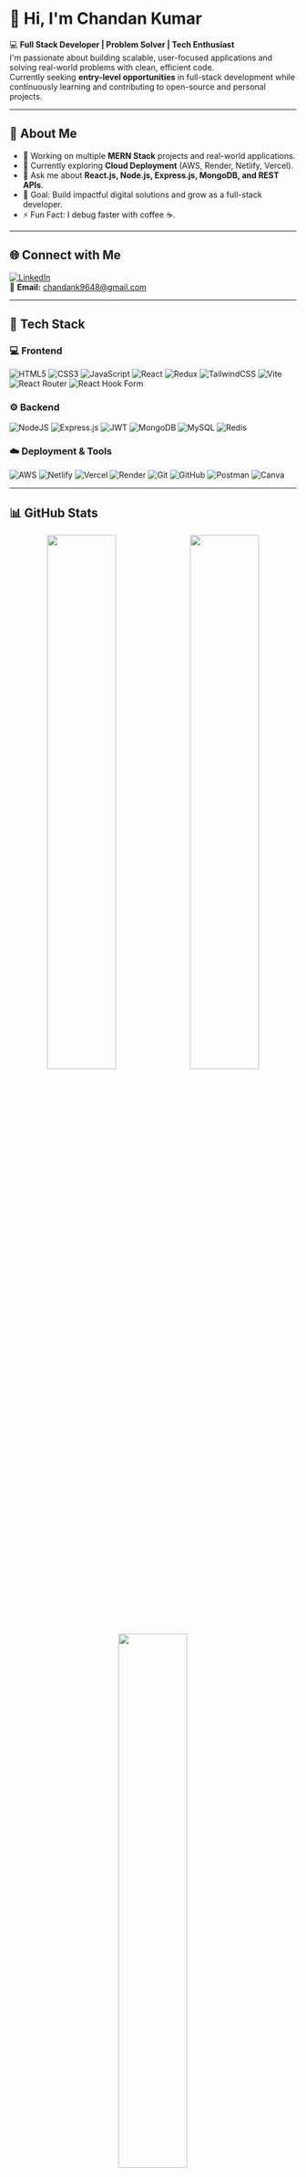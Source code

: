 # 👋 Hi, I'm Chandan Kumar

💻 **Full Stack Developer | Problem Solver | Tech Enthusiast**  
I'm passionate about building scalable, user-focused applications and solving real-world problems with clean, efficient code.  
Currently seeking **entry-level opportunities** in full-stack development while continuously learning and contributing to open-source and personal projects.

---

## 🚀 About Me

- 🔭 Working on multiple **MERN Stack** projects and real-world applications.  
- 🌱 Currently exploring **Cloud Deployment** (AWS, Render, Netlify, Vercel).  
- 💬 Ask me about **React.js, Node.js, Express.js, MongoDB, and REST APIs**.  
- 🎯 Goal: Build impactful digital solutions and grow as a full-stack developer.  
- ⚡ Fun Fact: I debug faster with coffee ☕.

---

## 🌐 Connect with Me

[![LinkedIn](https://img.shields.io/badge/LinkedIn-0A66C2?style=for-the-badge&logo=linkedin&logoColor=white)](https://www.linkedin.com/in/chandan-310156273)  
📧 **Email:** [chandank9648@gmail.com](mailto:chandank9648@gmail.com)

---

## 🧰 Tech Stack

### 💻 Frontend
![HTML5](https://img.shields.io/badge/HTML5-E44D26?style=for-the-badge&logo=html5&logoColor=white)
![CSS3](https://img.shields.io/badge/CSS3-264DE4?style=for-the-badge&logo=css3&logoColor=white)
![JavaScript](https://img.shields.io/badge/JavaScript-F7E025?style=for-the-badge&logo=javascript&logoColor=black)
![React](https://img.shields.io/badge/React-20232A?style=for-the-badge&logo=react&logoColor=61DAFB)
![Redux](https://img.shields.io/badge/Redux-593D88?style=for-the-badge&logo=redux&logoColor=white)
![TailwindCSS](https://img.shields.io/badge/TailwindCSS-38B2AC?style=for-the-badge&logo=tailwindcss&logoColor=white)
![Vite](https://img.shields.io/badge/Vite-646CFF?style=for-the-badge&logo=vite&logoColor=white)
![React Router](https://img.shields.io/badge/React_Router-CA4245?style=for-the-badge&logo=react-router&logoColor=white)
![React Hook Form](https://img.shields.io/badge/React_Hook_Form-EC5990?style=for-the-badge&logo=reacthookform&logoColor=white)

### ⚙️ Backend
![NodeJS](https://img.shields.io/badge/Node.js-339933?style=for-the-badge&logo=node.js&logoColor=white)
![Express.js](https://img.shields.io/badge/Express.js-404D59?style=for-the-badge)
![JWT](https://img.shields.io/badge/JWT-000000?style=for-the-badge&logo=JSON%20web%20tokens&logoColor=white)
![MongoDB](https://img.shields.io/badge/MongoDB-4EA94B?style=for-the-badge&logo=mongodb&logoColor=white)
![MySQL](https://img.shields.io/badge/MySQL-00758F?style=for-the-badge&logo=mysql&logoColor=white)
![Redis](https://img.shields.io/badge/Redis-DC382D?style=for-the-badge&logo=redis&logoColor=white)

### ☁️ Deployment & Tools
![AWS](https://img.shields.io/badge/AWS-232F3E?style=for-the-badge&logo=amazonaws&logoColor=white)
![Netlify](https://img.shields.io/badge/Netlify-00C7B7?style=for-the-badge&logo=netlify&logoColor=white)
![Vercel](https://img.shields.io/badge/Vercel-000000?style=for-the-badge&logo=vercel&logoColor=white)
![Render](https://img.shields.io/badge/Render-3A74F7?style=for-the-badge&logo=render&logoColor=white)
![Git](https://img.shields.io/badge/Git-F1502F?style=for-the-badge&logo=git&logoColor=white)
![GitHub](https://img.shields.io/badge/GitHub-100000?style=for-the-badge&logo=github&logoColor=white)
![Postman](https://img.shields.io/badge/Postman-E95723?style=for-the-badge&logo=postman&logoColor=white)
![Canva](https://img.shields.io/badge/Canva-00C4CC?style=for-the-badge&logo=canva&logoColor=white)

---

## 📊 GitHub Stats

<p align="center">
  <img width="49%" src="https://github-readme-stats.vercel.app/api?username=chandan9648&show_icons=true&theme=radical" />
  <img width="49%" src="https://github-readme-streak-stats.herokuapp.com/?user=chandan9648&theme=radical" />
</p>

<p align="center">
  <img width="49%" src="https://github-readme-stats.vercel.app/api/top-langs/?username=chandan9648&layout=compact&theme=radical" />
</p>

---

## 📌 Featured Projects

### [📊 Excel Analytics](https://github.com/chandan9648/Excel-analytics)
A full-stack MERN-based platform for uploading Excel files, visualizing data with 2D/3D charts, and generating AI insights.

### [🌐 My Portfolio Website](https://github.com/chandan9648/mywebsite)
Personal portfolio built using React.js, TailwindCSS, and Vite — fully responsive and optimized for all devices.

---

## 🏆 Achievements & Highlights

- 🧩 **1,186+ contributions** in 2025 (and counting 🚀)  
- 🌟 Built 10+ full-stack projects using the MERN stack  
- 💡 Active learner in **Cloud & DevOps fundamentals**

---

<p align="center">
  <b>✨ "Code. Create. Contribute." ✨</b><br>
  <sub>— Chandan Kumar</sub>
</p>
